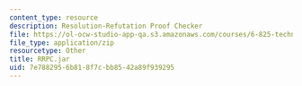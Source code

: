 ```yaml
---
content_type: resource
description: Resolution-Refutation Proof Checker
file: https://ol-ocw-studio-app-qa.s3.amazonaws.com/courses/6-825-techniques-in-artificial-intelligence-sma-5504-fall-2002/7e7882956b818f7cbb8542a89f939295_RRPC.jar
file_type: application/zip
resourcetype: Other
title: RRPC.jar
uid: 7e788295-6b81-8f7c-bb85-42a89f939295
---
```

